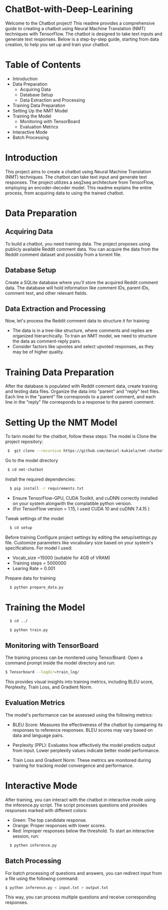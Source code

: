 # ChatBot-with-Deep-Learining

Welcome to the Chatbot project! This readme provides a comprehensive guide to creating a chatbot using Neural Machine Translation (NMT) techniques with TensorFlow. The chatbot is designed to take text inputs and generate text responses. Below is a step-by-step guide, starting from data creation, to help you set up and train your chatbot.

# Table of Contents
- Introduction  
- Data Preparation 
   - Acquiring Data
   - Database Setup 
   - Data Extraction and Processing 
- Training Data Preparation 
- Setting Up the NMT Model 
- Training the Model
   - Monitoring with TensorBoard 
   - Evaluation Metrics
- Interactive Mode 
- Batch Processing 

# Introduction
This project aims to create a chatbot using Neural Machine Translation (NMT) techniques. The chatbot can take text input and generate text responses. The project utilizes a seq2seq architecture from TensorFlow, employing an encoder-decoder model. This readme explains the entire process, from acquiring data to using the trained chatbot.

# Data Preparation
 
## Acquiring Data
To build a chatbot, you need training data. The project proposes using publicly available Reddit comment data. You can acquire the data from the Reddit comment dataset and possibly from a torrent file.

## Database Setup
Create a SQLite database where you'll store the acquired Reddit comment data. The database will hold information like comment IDs, parent IDs, comment text, and other relevant fields.

## Data Extraction and Processing
Now, let's process the Reddit comment data to structure it for training:

- The data is in a tree-like structure, where comments and replies are organized hierarchically. To train an NMT model, we need to structure the data as comment-reply pairs.
- Consider factors like upvotes and select upvoted responses, as they may be of higher quality.

# Training Data Preparation
After the database is populated with Reddit comment data, create training and testing data files.
Organize the data into "parent" and "reply" text files. Each line in the "parent" file corresponds to a parent comment, and each line in the "reply" file corresponds to a response to the parent comment.


# Setting Up the NMT Model

To tarin model for the chatbot, follow these steps:
The model is 
Clone the project repository:

```bash
 $  git clone --recursive https://github.com/daniel-kukiela/nmt-chatbot
```

Go to the model directory

```bash
 $ cd nmt-chatbot
```

Install the required dependencies:

```bash
  $ pip install -r requirements.txt

```
- Ensure TensorFlow-GPU, CUDA Toolkit, and cuDNN correctly installed on your system alongwith the complatible python version. <br />
- (For TensorFlow version = 1.15, I used CUDA 10 and cuDNN 7.4.15 )

Tweak settings of the model

```bash
  $ cd setup

```
Before training Configure project settings by editing the setup/settings.py file. Customize parameters like vocabulary size based on your system's specifications.
For model I used:<br />
- Vocab_size =15000 (suitable for 4GB of VRAM) 
- Training steps = 5000000
- Learing Rate = 0.001

Prepare data for training

```bash
  $ python prepare_data.py

```

# Training the Model

```bash
  $ cd ../

```
```bash
  $ python train.py

```


## Monitoring with TensorBoard
The training process can be monitered using TensorBoard. Open a command prompt inside the model directory and run:

```bash
$ Tensorboard --logdir=train_log/

```
This provides visual insights into training metrics, including BLEU score, Perplexity, Train Loss, and Gradient Norm.

## Evaluation Metrics
The model's performance can be assessed using the following metrics:

- BLEU Score: Measures the effectiveness of the chatbot by comparing its responses to reference responses. BLEU scores may vary based on data and language pairs.

- Perplexity (PPL): Evaluates how effectively the model predicts output from input. Lower perplexity values indicate better model performance.

- Train Loss and Gradient Norm: These metrics are monitored during training for tracking model convergence and performance.
# Interactive Mode

After training, you can interact with the chatbot in interactive mode using the inference.py script. The script processes questions and provides responses marked with different colors:

- Green: The top candidate response.
- Orange: Proper responses with lower scores.
- Red: Improper responses below the threshold.
To start an interactive session, run:

```bash
  $ python inference.py


```
## Batch Processing
For batch processing of questions and answers, you can redirect input from a file using the following command:
 ```bash
$ python inference.py < input.txt > output.txt


```

This way, you can process multiple questions and receive corresponding responses.
